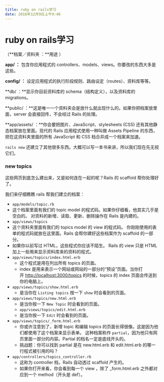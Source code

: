```yaml
---
title: ruby on rails学习
date: 2016年12月9日上午9:46
---
```




# ruby on rails学习

（**档案／资料夹 ：**用途 ）

**app/ ：** 包含你应用程式的 controllers、models、views。你要改的东西大多是这些。

**config/ ：** 设定应用程式的执行阶段规则、路由设定（routes）、资料库等等。

**db/ ：**显示你目前资料库的 schema（结构定义），以及资料库的 migrations。

**public/ ：**这是唯一一个资料夹会是放什么就出现什么的。如果你把档案放里面，server 会直接回传，不会经过 Rails 的处理。

**app/assets/ ：**你会要把图片、JavaScript、stylesheets (CSS) 还有其他静态档案放在里面。现代的 Rails 应用程式使用一种叫做 Assets Pipeline 的东西，把在这资料夹里面的所有 JavaScript 和 CSS 档合并成一个档案来加速。

`rails new` 还建立了其他很多东西。大概可以写一本书来讲，所以我们现在先无视它们。



### new topics

这些网页到底怎么建出来，又是如何连在一起的呢？Rails 的 scaffold 帮你处理好了。

我们来仔细瞧瞧 rails 帮我们建立的档案：

- `app/models/topic.rb`
- 这个档案里面有我们的 topic model 的程式码。如果你仔细看，他其实几乎是空白的。 对资料的新增、读取、更新、删除操作在 Rails 是内建的。
- `app/views/topics`
- 这个资料夹里面有我们的 topics model 的 view 的程式码。 你刚刚使用的表单的程式码就放在这里面。Rails 会帮你建好这些档案作为 scaffold 的一部分。
- 如果你以前写过 HTML，这些程式你应该不陌生。 Rails 的 view 只是 HTML 加上一些用来显示资料库来的资料的程式。
- `app/views/topics/index.html.erb`
  - 这个程式是用在列出所有 topics 的页面。
  - index 是用来表示一个网站或网站的一部分的“预设”页面。当你打开 [http://localhost:3000/topics](http://localhost:3000/topics) 的时候，topics 的 index 页面会传送到你的电脑上。 
- `app/views/topics/show.html.erb`
  - 是当你在 `Listing topics` 按一下 `show` 时会看到的页面。 
- `app/views/topics/new.html.erb`
  - 是当你按一下 `New Topic` 时会看到的页面。
  - `app/views/topics/edit.html.erb`
  - 是当你按一下 `Edit` 时会看到的页面。 
- `app/views/topics/_form.html.erb`
  - 你或许注意到了，新增 topic 和编辑 topics 的页面长得很像。这是因为他们都使用了这个档案来显示表单。 这种档案称作 `partial`，因为他只有网页里面一部分的内容。Partial 的档名一定是底线开头的。 
  - 挑战题：你可以找到 partial 是在 new.html.erb 和 edit.html.erb 的哪一行程式被引用的吗？ 
- `app/controllers/topics_controller.rb`
  - 这称为 controller 档，Rails 自动透过 scaffold 产生的。
  - 如果你打开来看，你会看到每一个 view ，除了 _form.html.erb 之外都对应到一个 method（开头是 def）。